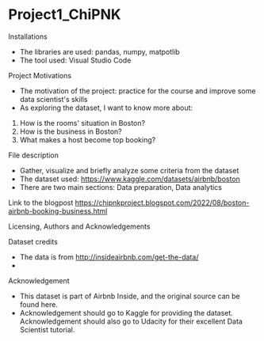 # Project1_ChiPNK
Installations
- The libraries are used: pandas, numpy, matpotlib
- The tool used: Visual Studio Code

Project Motivations
- The motivation of the project: practice for the course and improve some data scientist's skills
- As exploring the dataset, I want to know more about:
1. How is the rooms' situation in Boston?
2. How is the business in Boston?
3. What makes a host become top booking?

File description
- Gather, visualize and briefly analyze some criteria from the dataset
- The dataset used: https://www.kaggle.com/datasets/airbnb/boston
- There are two main sections: Data preparation, Data analytics

Link to the blogpost https://chipnkproject.blogspot.com/2022/08/boston-airbnb-booking-business.html

Licensing, Authors and Acknowledgements

Dataset credits
- The data is from http://insideairbnb.com/get-the-data/
- 
Acknowledgement
- This dataset is part of Airbnb Inside, and the original source can be found here.
- Acknowledgement should go to Kaggle for providing the dataset. Acknowledgement should also go to Udacity for their excellent Data Scientist tutorial.
